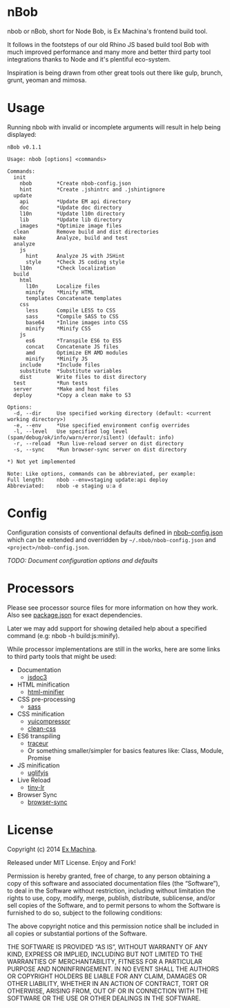 nBob
====
nbob or nBob, short for Node Bob, is Ex Machina's frontend build tool.

It follows in the footsteps of our old Rhino JS based build tool Bob with much improved performance and many more and better third party tool integrations thanks to Node and it's plentiful eco-system.

Inspiration is being drawn from other great tools out there like gulp, brunch, grunt, yeoman and mimosa.

# Usage
Running nbob with invalid or incomplete arguments will result in help being displayed:

	nBob v0.1.1

	Usage: nbob [options] <commands>

	Commands:
	  init
	    nbob        *Create nbob-config.json
	    hint        *Create .jshintrc and .jshintignore
	  update
	    api         *Update EM api directory
	    doc         *Update doc directory
	    l10n        *Update l10n directory
	    lib         *Update lib directory
	    images      *Optimize image files
	  clean         Remove build and dist directories
	  make          Analyze, build and test
	  analyze
	    js
	      hint      Analyze JS with JSHint
	      style     *Check JS coding style
	    l10n        *Check localization
	  build
	    html
	      l10n      Localize files
	      minify    *Minify HTML
	      templates Concatenate templates
	    css
	      less      Compile LESS to CSS
	      sass      *Compile SASS to CSS
	      base64    *Inline images into CSS
	      minify    *Minify CSS
	    js
	      es6       *Transpile ES6 to ES5
	      concat    Concatenate JS files
	      amd       Optimize EM AMD modules
	      minify    *Minify JS
	    include     *Include files
	    substitute  *Substitute variables
	    dist        Write files to dist directory
	  test          *Run tests
	  server        *Make and host files
	  deploy        *Copy a clean make to S3

	Options:
	  -d, --dir     Use specified working directory (default: <current working directory>)
	  -e, --env     *Use specified environment config overrides
	  -l, --level   Use specified log level (spam/debug/ok/info/warn/error/silent) (default: info)
	  -r, --reload  *Run live-reload server on dist directory
	  -s, --sync    *Run browser-sync server on dist directory

	*) Not yet implemented

	Note: Like options, commands can be abbreviated, per example:
	Full length:    nbob --env=staging update:api deploy
	Abbreviated:    nbob -e staging u:a d

# Config
Configuration consists of conventional defaults defined in [nbob-config.json](nbob-config.json) which can be extended and overridden by `~/.nbob/nbob-config.json` and `<project>/nbob-config.json`.

*TODO: Document configuration options and defaults*

# Processors
Please see processor source files for more information on how they work.
Also see [package.json](package.json) for exact dependencies.

Later we may add support for showing detailed help about a specified command (e.g: nbob -h build:js:minify).

While processor implementations are still in the works, here are some links to third party tools that might be used:

* Documentation
  * [jsdoc3](https://github.com/jsdoc3/jsdoc)
* HTML minification
  * [html-minifier](https://github.com/kangax/html-minifier)
* CSS pre-processing
  * [sass](https://github.com/andrew/node-sass)
* CSS minification
  * [yuicompressor](https://github.com/yui/yuicompressor)
  * [clean-css](https://github.com/GoalSmashers/clean-css)
* ES6 transpiling
  * [traceur](https://github.com/google/traceur-compiler)
  * Or something smaller/simpler for basics features like: Class, Module, Promise
* JS minification
  * [uglifyjs](https://github.com/mishoo/UglifyJS)
* Live Reload
  * [tiny-lr](https://github.com/mklabs/tiny-lr)
* Browser Sync
  * [browser-sync](https://github.com/shakyshane/browser-sync)

# License
Copyright (c) 2014 [Ex Machina](http://exmg.tv).

Released under MIT License. Enjoy and Fork!

Permission is hereby granted, free of charge, to any person obtaining a copy of this software and associated documentation files (the “Software”), to deal in the Software without restriction, including without limitation the rights to use, copy, modify, merge, publish, distribute, sublicense, and/or sell copies of the Software, and to permit persons to whom the Software is furnished to do so, subject to the following conditions:

The above copyright notice and this permission notice shall be included in all copies or substantial portions of the Software.

THE SOFTWARE IS PROVIDED “AS IS”, WITHOUT WARRANTY OF ANY KIND, EXPRESS OR IMPLIED, INCLUDING BUT NOT LIMITED TO THE WARRANTIES OF MERCHANTABILITY, FITNESS FOR A PARTICULAR PURPOSE AND NONINFRINGEMENT. IN NO EVENT SHALL THE AUTHORS OR COPYRIGHT HOLDERS BE LIABLE FOR ANY CLAIM, DAMAGES OR OTHER LIABILITY, WHETHER IN AN ACTION OF CONTRACT, TORT OR OTHERWISE, ARISING FROM, OUT OF OR IN CONNECTION WITH THE SOFTWARE OR THE USE OR OTHER DEALINGS IN THE SOFTWARE.
